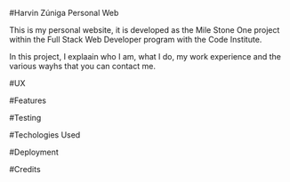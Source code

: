 #Harvin Zúniga Personal Web

This is my personal website, it is developed as the Mile Stone One project within the Full Stack Web Developer program
with the Code Institute.

In this project, I explaain who I am, what I do, my work experience and the various wayhs that you can contact me.

#UX

#Features

#Testing

#Techologies Used

#Deployment

#Credits
